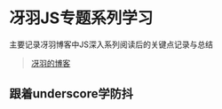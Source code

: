 # 冴羽JS专题系列学习

主要记录冴羽博客中JS深入系列阅读后的关键点记录与总结

>[冴羽的博客](https://github.com/mqyqingfeng/Blog)

## 跟着underscore学防抖
